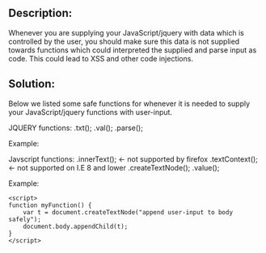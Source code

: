 ## Description:

Whenever you are supplying your JavaScript/jquery with data which is controlled by the
user, you should make sure this data is not supplied towards functions which could
interpreted the supplied and parse input as code. This could lead to XSS and other code
injections.

## Solution:

Below we listed some safe functions for whenever it is needed to supply your
JavaScript/jquery functions with user-input.

JQUERY functions:
.txt();
.val();
.parse();

Example:
	<script>
	function myFunction() {
		$( "p" ).text( "append user-input to paragrapgh safely" );
	}
	</script>

Javscript functions:
.innerText();   <- not supported by firefox
.textContext(); <- not supported on I.E 8 and lower
.createTextNode();
.value();

Example:

	<script>
	function myFunction() {
   		var t = document.createTextNode("append user-input to body safely");
    	document.body.appendChild(t);
	}
	</script>
